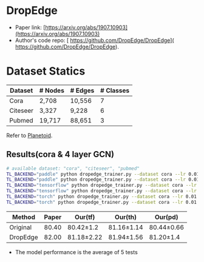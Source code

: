 # DropEdge

- Paper link: [https://arxiv.org/abs/1907.10903](https://arxiv.org/abs/1907.10903)
- Author's code repo: [ https://github.com/DropEdge/DropEdge]( https://github.com/DropEdge/DropEdge).
# Dataset Statics

| Dataset  | # Nodes | # Edges | # Classes |
|----------|---------|---------|-----------|
| Cora     | 2,708   | 10,556  | 7         |
| Citeseer | 3,327   | 9,228   | 6         |
| Pubmed   | 19,717  | 88,651  | 3         |
Refer to [Planetoid](https://gammagl.readthedocs.io/en/latest/api/gammagl.datasets.html#gammagl.datasets.Planetoid).

Results(cora & 4 layer GCN)
-------
```bash
# available dataset: "cora", "citeseer", "pubmed"
TL_BACKEND="paddle" python dropedge_trainer.py --dataset cora --lr 0.01 --l2_coef 0.0005 --drop_rate 0.8 --n_layers 4 --sampling_percent 0.7
TL_BACKEND="paddle" python dropedge_trainer.py --dataset cora --lr 0.01 --l2_coef 0.0005 --drop_rate 0.8 --n_layers 4 --sampling_percent 1
TL_BACKEND="tensorflow" python dropedge_trainer.py --dataset cora --lr 0.01 --l2_coef 0.0005 --drop_rate 0.8 --n_layers 4 --sampling_percent 0.7
TL_BACKEND="tensorflow" python dropedge_trainer.py --dataset cora --lr 0.01 --l2_coef 0.0005 --drop_rate 0.8 --n_layers 4 --sampling_percent 1
TL_BACKEND="torch" python dropedge_trainer.py --dataset cora --lr 0.01 --l2_coef 0.0005 --drop_rate 0.8 --n_layers 4 --sampling_percent 0.7
TL_BACKEND="torch" python dropedge_trainer.py --dataset cora --lr 0.01 --l2_coef 0.0005 --drop_rate 0.8 --n_layers 4 --sampling_percent 1
```
| Method   | Paper  | Our(tf)    | Our(th)    | Our(pd)   |
|----------|--------|------------|------------|-----------|
| Original | 80.40  | 80.42±1.2  | 81.16±1.14 | 80.44±0.66|
| DropEdge | 82.00  | 81.18±2.22 | 81.94±1.56 | 81.20±1.4 |



* The model performance is the average of 5 tests